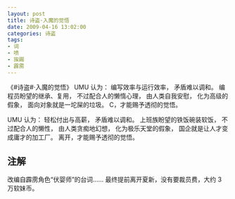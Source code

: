 ```yaml
---
layout: post
title: 诗盗·入魔的觉悟
date: 2009-04-16 13:02:00
categories: 诗盗
tags:
- 词
- 喷
- 挨踢
- 霹雳
---
```

《#诗盗#·入魔的觉悟》 
UMU 认为：
编写效率与运行效率，
矛盾难以调和。
编程员盼望的继承、复用，
不过配合人的懒惰心理，
由人类自我安慰，
化为高级的假象，
面向对象就是一坨屎的垃圾。
C，才能赐予透彻的觉悟。

UMU 认为：
轻松付出与高薪，
矛盾难以调和。
上班族盼望的铁饭碗装软饭，
不过配合人的懒性，
由人类贪痴地幻想，
化为极乐天堂的假象，
国企就是让人才变成庸才的加工厂。
离开，才能赐予透彻的觉悟。

## 注解
改编自霹雳角色“伏婴师”的台词……
最终提前离开夏新，没有要裁员费，大约 3 万软妹币。
